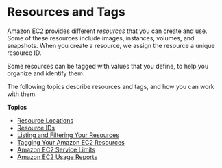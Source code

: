 # Resources and Tags<a name="EC2_Resources"></a>

Amazon EC2 provides different *resources* that you can create and use\. Some of these resources include images, instances, volumes, and snapshots\. When you create a resource, we assign the resource a unique resource ID\. 

Some resources can be tagged with values that you define, to help you organize and identify them\.

The following topics describe resources and tags, and how you can work with them\.

**Topics**
+ [Resource Locations](resources.md)
+ [Resource IDs](resource-ids.md)
+ [Listing and Filtering Your Resources](Using_Filtering.md)
+ [Tagging Your Amazon EC2 Resources](Using_Tags.md)
+ [Amazon EC2 Service Limits](ec2-resource-limits.md)
+ [Amazon EC2 Usage Reports](usage-reports.md)